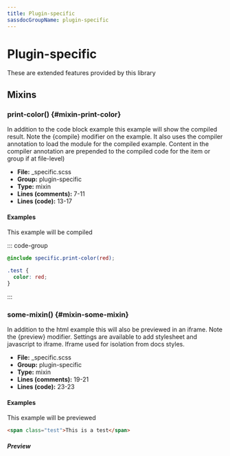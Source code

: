 ```yaml
---
title: Plugin-specific
sassdocGroupName: plugin-specific
---
```



# Plugin-specific


<div class="sassdoc-intro">
  
These are extended features provided by this library
  
</div>
    


## Mixins




###  print-color() <Badge text="mixin" type="tip" vertical="top" />  {#mixin-print-color} 

  

In addition to the code block example this example will show the compiled result. Note the  {compile} modifier on the example. It also uses the compiler annotation to load the module for the compiled example. Content in the compiler annotation are prepended to the compiled code for the item or group if at file-level)
    
    


<SassdocDetails summaryText="Meta Information">

- **File:** _specific.scss
- **Group:** plugin-specific
- **Type:** mixin
- **Lines (comments):** 7-11
- **Lines (code):** 13-17

</SassdocDetails>
    
    

#### Examples

This example will be compiled      


::: code-group



```scss [SCSS]
@include specific.print-color(red);
```
  

```css [CSS]
.test {
  color: red;
}
```
  

:::
  



      


###  some-mixin() <Badge text="mixin" type="tip" vertical="top" />  {#mixin-some-mixin} 

  

In addition to the html example this will also be previewed in an iframe. Note the {preview} modifier. Settings are available to add stylesheet and javascript to iframe. Iframe used for isolation from docs styles. 
    
    


<SassdocDetails summaryText="Meta Information">

- **File:** _specific.scss
- **Group:** plugin-specific
- **Type:** mixin
- **Lines (comments):** 19-21
- **Lines (code):** 23-23

</SassdocDetails>
    
    

#### Examples

This example will be previewed      


``` html
<span class="test">This is a test</span>
```
  


##### Preview


<SassdocPreview uid="plugin-specific-mixin-some-mixin" :exampleIndex="0" />
  

  

      
  


<script>

  import SassdocPreview from "@ulu/vitepress-sassdoc/lib/assets/components/SassdocPreview.vue";
  import SassdocDetails from "@ulu/vitepress-sassdoc/lib/assets/components/SassdocDetails.vue";
  const sassdocGroup = [{"groupName":"plugin-specific","id":"mixin-print-color","uid":"plugin-specific-mixin-print-color","title":"print-color()","groupPath":"/sass/plugin-specific/","path":"/sass/plugin-specific/#mixin-print-color","previewsByIndex":{}},{"groupName":"plugin-specific","id":"mixin-some-mixin","uid":"plugin-specific-mixin-some-mixin","title":"some-mixin()","groupPath":"/sass/plugin-specific/","path":"/sass/plugin-specific/#mixin-some-mixin","previewsByIndex":{"0":"<span class=\"test\">This is a test</span>"}}];
  export default {
    components: {
      SassdocPreview,
      SassdocDetails
    },
    provide: {
      getSassdocItem(uid) {
        return sassdocGroup.find(item => item.uid === uid);
      },
      getSassdocGroup() {
        return sassdocGroup;
      },
      sassdocPreviewOptions: JSON.parse(
        decodeURIComponent(
          `%7B%22previewStyles%22%3A%22%5Cn%20%20%20%20height%3A%2020em%3B%20%5Cn%20%20%20%20width%3A%20100%25%3B%20%5Cn%20%20%20%20border%3A%20none%3B%20%5Cn%20%20%20%20background-color%3A%20%23ccc%3B%5Cn%20%20%20%20border-radius%3A%206px%3B%5Cn%20%20%20%20padding%3A%206px%3B%20%5Cn%20%20%20%20margin%3A%201.5em%200%3B%5Cn%20%20%22%2C%22previewHead%22%3A%22%5Cn%20%20%20%20%3Ctitle%3ESassdoc%20Example%3C%2Ftitle%3E%20%5Cn%20%20%20%20%3Cmeta%20charset%3D%5C%22utf-8%5C%22%3E%20%5Cn%20%20%20%20%3Cmeta%20name%3D%5C%22viewport%5C%22%20content%3D%5C%22width%3Ddevice-width%2C%20initial-scale%3D1%5C%22%3E%20%5Cn%20%20%20%20%3Clink%20rel%3D%5C%22stylesheet%5C%22%20href%3D%5C%22%2Fsassdoc-preview.css%5C%22%3E%5Cn%20%20%22%2C%22previewScripts%22%3A%22%5Cn%20%20%20%20%3Cscript%20src%3D%5C%22%2Fsassdoc-preview.js%5C%22%3E%3C%2Fscript%3E%5Cn%20%20%22%7D`
        )
      )
    }
  }

</script>  
  
  
